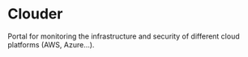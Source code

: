 # Clouder
Portal for monitoring the infrastructure and security of different cloud platforms (AWS, Azure...).
